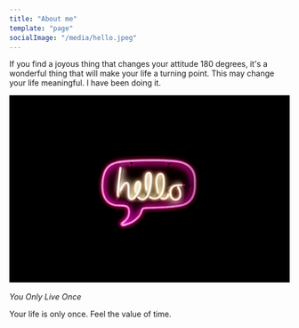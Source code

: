 ```yaml
---
title: "About me"
template: "page"
socialImage: "/media/hello.jpeg"
---
```


If you find a joyous thing that changes your attitude 180 degrees, it's a wonderful thing that will make your life a turning point. This may change your life meaningful. I have been doing it.

![You Only Live](/media/hello.jpeg)

*You Only Live Once*

Your life is only once. Feel the value of time.